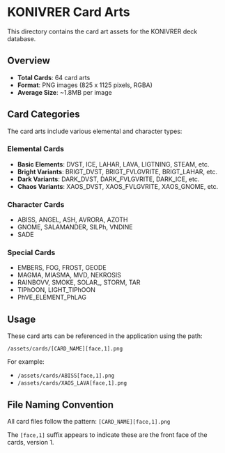 # KONIVRER Card Arts

This directory contains the card art assets for the KONIVRER deck database.

## Overview

- **Total Cards**: 64 card arts
- **Format**: PNG images (825 x 1125 pixels, RGBA)
- **Average Size**: ~1.8MB per image

## Card Categories

The card arts include various elemental and character types:

### Elemental Cards

- **Basic Elements**: DVST, ICE, LAHAR, LAVA, LIGTNING, STEAM, etc.
- **Bright Variants**: BRIGT_DVST, BRIGT_FVLGVRITE, BRIGT_LAHAR, etc.
- **Dark Variants**: DARK_DVST, DARK_FVLGVRITE, DARK_ICE, etc.
- **Chaos Variants**: XAOS_DVST, XAOS_FVLGVRITE, XAOS_GNOME, etc.

### Character Cards

- ABISS, ANGEL, ASH, AVRORA, AZOTH
- GNOME, SALAMANDER, SILPh, VNDINE
- SADE

### Special Cards

- EMBERS, FOG, FROST, GEODE
- MAGMA, MIASMA, MVD, NEKROSIS
- RAINBOVV, SMOKE, SOLAR\_, STORM, TAR
- TIPhOON, LIGHT_TIPhOON
- PhVE_ELEMENT_PhLAG

## Usage

These card arts can be referenced in the application using the path:

```
/assets/cards/[CARD_NAME][face,1].png
```

For example:

- `/assets/cards/ABISS[face,1].png`
- `/assets/cards/XAOS_LAVA[face,1].png`

## File Naming Convention

All card files follow the pattern: `[CARD_NAME][face,1].png`

The `[face,1]` suffix appears to indicate these are the front face of the cards, version 1.
